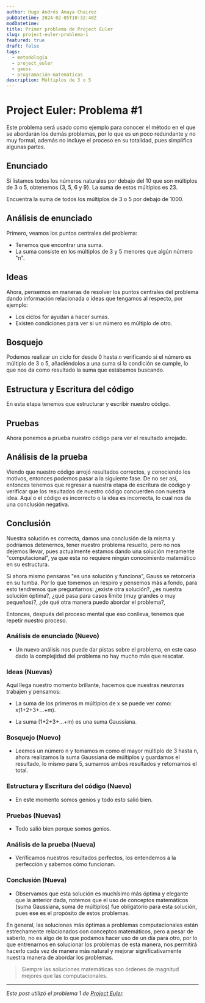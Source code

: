```yaml
---
author: Hugo Andrés Amaya Chairez
pubDatetime: 2024-02-05T10:32:40Z
modDatetime:
title: Primer problema de Project Euler
slug: project-euler-problema-1
featured: true
draft: false
tags:
  - metodología
  - project_euler
  - gauss
  - programación-matemáticas
description: Múltiplos de 3 o 5
---
```


# Project Euler: Problema #1

Este problema será usado como ejemplo para conocer el método en el que se abordarán los demás problemas, por lo que es un poco redundante y no muy formal, además no incluye el proceso en su totalidad, pues simplifica algunas partes.

## Enunciado

Si listamos todos los números naturales por debajo del 10 que son múltiplos de 3 o 5, obtenemos {3, 5, 6 y 9}. La suma de estos múltiplos es 23.

Encuentra la suma de todos los múltiplos de 3 o 5 por debajo de 1000.

## Análisis de enunciado

Primero, veamos los puntos centrales del problema:

- Tenemos que encontrar una suma.
- La suma consiste en los múltiplos de 3 y 5 menores que algún número "n".

## Ideas

Ahora, pensemos en maneras de resolver los puntos centrales del problema dando información relacionada o ideas que tengamos al respecto, por ejemplo:

- Los ciclos for ayudan a hacer sumas.
- Existen condiciones para ver si un número es múltiplo de otro.

## Bosquejo

Podemos realizar un ciclo for desde $0$ hasta $n$ verificando si el número es múltiplo de 3 o 5, añadiéndolos a una suma si la condición se cumple, lo que nos da como resultado la suma que estábamos buscando.

## Estructura y Escritura del código

En esta etapa tenemos que estructurar y escribir nuestro código.

## Pruebas

Ahora ponemos a prueba nuestro código para ver el resultado arrojado.

## Análisis de la prueba

Viendo que nuestro código arrojó resultados correctos, y conociendo los motivos, entonces podemos pasar a la siguiente fase. De no ser así, entonces tenemos que regresar a nuestra etapa de escritura de código y verificar que los resultados de nuestro código concuerden con nuestra idea. Aquí o el código es incorrecto o la idea es incorrecta, lo cual nos da una conclusión negativa.

## Conclusión

Nuestra solución es correcta, damos una conclusión de la misma y podríamos detenernos, tener nuestro problema resuelto, pero no nos dejemos llevar, pues actualmente estamos dando una solución meramente "computacional", ya que esta no requiere ningún conocimiento matemático en su estructura.

Si ahora mismo pensaras "es una solución y funciona", Gauss se retorcería en su tumba. Por lo que tomemos un respiro y pensemos más a fondo, para esto tendremos que preguntarnos: ¿existe otra solución?, ¿es nuestra solución óptima?, ¿qué pasa para casos límite (muy grandes o muy pequeños)?, ¿de qué otra manera puedo abordar el problema?,

Entonces, después del proceso mental que eso conlleva, tenemos que repetir nuestro proceso.

### Análisis de enunciado (Nuevo)

- Un nuevo análisis nos puede dar pistas sobre el problema, en este caso dado la complejidad del problema no hay mucho más que rescatar.

### Ideas (Nuevas)

Aquí llega nuestro momento brillante, hacemos que nuestras neuronas trabajen y pensamos:

- La suma de los primeros m múltiplos de x se puede ver como: x(1+2+3+...+m).

- La suma (1+2+3+...+m) es una suma Gaussiana.

### Bosquejo (Nuevo)

- Leemos un número n y tomamos m como el mayor múltiplo de 3 hasta n, ahora realizamos la suma Gaussiana de múltiplos y guardamos el resultado, lo mismo para 5, sumamos ambos resultados y retornamos el total.

### Estructura y Escritura del código (Nuevo)

- En este momento somos genios y todo esto salió bien.

### Pruebas (Nuevas)

- Todo salió bien porque somos genios.

### Análisis de la prueba (Nueva)

- Verificamos nuestros resultados perfectos, los entendemos a la perfección y sabemos cómo funcionan.

### Conclusión (Nueva)

- Observamos que esta solución es muchísimo más óptima y elegante que la anterior dada, notemos que el uso de conceptos matemáticos (suma Gaussiana, suma de múltiplos) fue obligatorio para esta solución, pues ese es el propósito de estos problemas.

En general, las soluciones más óptimas a problemas computacionales están estrechamente relacionados con conceptos matemáticos, pero a pesar de saberlo, no es algo de lo que podamos hacer uso de un día para otro, por lo que entrenarnos en solucionar los problemas de esta manera, nos permitirá hacerlo cada vez de manera más natural y mejorar significativamente nuestra manera de abordar los problemas.

> Siempre las soluciones matemáticas son órdenes de magnitud mejores que las computacionales.

---

_Este post utilizó el problema 1 de [Project Euler](https://projecteuler.net/)._
